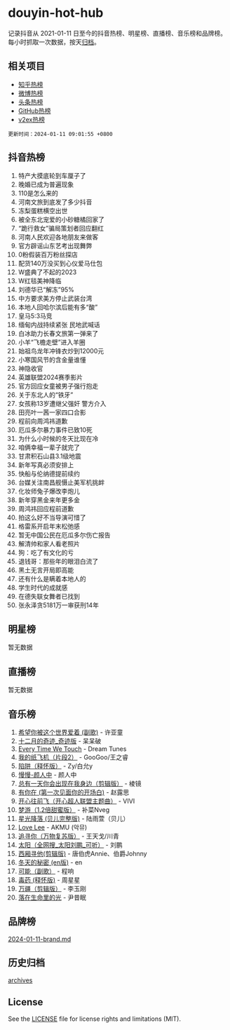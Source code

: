 # douyin-hot-hub

记录抖音从 2021-01-11 日至今的抖音热榜、明星榜、直播榜、音乐榜和品牌榜。每小时抓取一次数据，按天[归档](archives)。

## 相关项目

- [知乎热榜](https://github.com/lonnyzhang423/zhihu-hot-hub)
- [微博热榜](https://github.com/lonnyzhang423/weibo-hot-hub)
- [头条热榜](https://github.com/lonnyzhang423/toutiao-hot-hub)
- [GitHub热榜](https://github.com/lonnyzhang423/github-hot-hub)
- [v2ex热榜](https://github.com/lonnyzhang423/v2ex-hot-hub)


`更新时间：2024-01-11 09:01:55 +0800`

## 抖音热榜

1. 特产大摸底轮到车厘子了
1. 晚婚已成为普遍现象
1. 110是怎么来的
1. 河南文旅到底发了多少抖音
1. 冻梨蛋糕横空出世
1. 被全东北宠爱的小砂糖橘回家了
1. “跪行救女”骗局策划者回应翻红
1. 河南人民欢迎各地朋友来做客
1. 官方辟谣山东艺考出现舞弊
1. 0粉假装百万粉丝探店
1. 配货140万没买到心仪爱马仕包
1. W盛典了不起的2023
1. W红毯美神降临
1. 刘德华已“解冻”95%
1. 中方要求美方停止武装台湾
1. 本地人回哈尔滨后能有多“酸”
1. 皇马5:3马竞
1. 缅甸内战持续紧张 民地武喊话
1. 白冰助力长春文旅第一弹来了
1. 小羊“飞檐走壁”进入羊圈
1. 始祖鸟龙年冲锋衣炒到12000元
1. 小寒国风节的含金量谁懂
1. 神隐收官
1. 英雄联盟2024赛季影片
1. 官方回应女童被男子强行抱走
1. 关于东北人的“铁牙”
1. 女孩称13岁遭继父强奸 警方介入
1. 田亮叶一茜一家四口合影
1. 程前向周鸿祎道歉
1. 厄瓜多尔暴力事件已致10死
1. 为什么小时候的冬天比现在冷
1. 咱俩幸福一辈子就完了
1. 甘肃积石山县3.1级地震
1. 新年写真必须安排上
1. 快船与伦纳德提前续约
1. 台媒关注南昌舰慑止美军机挑衅
1. 化妆师兔子爆改李炮儿
1. 新年穿黑金来年更多金
1. 周鸿祎回应程前道歉
1. 拍这么好不当导演可惜了
1. 格雷系开启年末松弛感
1. 暂无中国公民在厄瓜多尔伤亡报告
1. 解清帅和家人看老照片
1. 狗：吃了有文化的亏
1. 退钱哥：那些年的眼泪白流了
1. 黑土无言开局即高能
1. 还有什么是瞒着本地人的
1. 学生时代的成就感
1. 在德失联女舞者已找到
1. 张永泽贪5181万一审获刑14年

## 明星榜

暂无数据

## 直播榜

暂无数据

## 音乐榜

1. [希望你被这个世界爱着 (副歌)](https://sf3-cdn-tos.douyinstatic.com/obj/tos-cn-ve-2774/oUHCmWQfZlE3QQBKBeD8rCFLpJzPgCpImhsxMt) - 许亚童
1. [十二月的奇迹_奇迹版](https://sf86-cdn-tos.douyinstatic.com/obj/tos-cn-ve-2774/oMslvA9FBzGMGHnyUuoiiUjtIAXfMz6tzwByW8) - 呆呆破
1. [Every Time We Touch](https://sf3-cdn-tos.douyinstatic.com/obj/tos-cn-ve-2774/ogN6lUKQeBBfEVhIOMikG1CcJjugxk1tztZyhP) - Dream Tunes
1. [我的纸飞机（片段2）](https://sf6-cdn-tos.douyinstatic.com/obj/tos-cn-ve-2774/oM2ZrKcg2CD5AeRB2gkeXOFB1IxAGJdZPazYHf) - GooGoo/王之睿
1. [陷阱（释怀版）](https://sf6-cdn-tos.douyinstatic.com/obj/tos-cn-ve-2774/oE8C21LeZrzKLDFfQYgMzx4GAIHageG5IzayY7) - Zy/白允y
1. [慢慢-颜人中](https://sf86-cdn-tos.douyinstatic.com/obj/tos-cn-ve-2774/ocjHNfBXdBxQNC8ZGAeoLMFTUgtBg8bkExunDC) - 颜人中
1. [总有一天你会出现在我身边（剪辑版）](https://sf6-cdn-tos.douyinstatic.com/obj/tos-cn-ve-2774/oMLsHwhWW7CYoAhoWB9EXUQIzNBsfAJxpAoxCU) - 棱镜
1. [有你在 (第一次见面你的开场白)](https://sf86-cdn-tos.douyinstatic.com/obj/tos-cn-ve-2774/oAthrQ3ClJBfI57uBoFEgNDYtNCZ0TSYQQfxQ0) - 赵露思
1. [开心往前飞（开心超人联盟主题曲）](https://sf86-cdn-tos.douyinstatic.com/obj/tos-cn-ve-2774/9d8fb7c82cf1421fb93a9fe925275e0a) - VIVI
1. [梦游（1.2倍甜蜜版）](https://sf86-cdn-tos.douyinstatic.com/obj/tos-cn-ve-2774/o4gyAUm8hwufoEABmwVIiQtHsFuGzAEEWtNMzo) - 补菜Nveg
1. [星光降落 (贝儿完整版)](https://sf3-cdn-tos.douyinstatic.com/obj/tos-cn-ve-2774/okwB9hAwyAtsFFkFBzAX1hOOfQuIoMNs0W2Mwr) - 陆雨萱（贝儿）
1. [Love Lee](https://sf3-cdn-tos.douyinstatic.com/obj/tos-cn-ve-2774/o05GbkJGbCBTdDnMtB0fwOYgkeZp23vrWQDQBS) - AKMU (악뮤)
1. [追寻你（万物复苏版）](https://sf86-cdn-tos.douyinstatic.com/obj/tos-cn-ve-2774/oYeAZJsbjIDit9APmBg8u6uDUQnHmoCf3gbo74) - 王天戈/川青
1. [太阳（全网搜_太阳刘鹏_可听）](https://sf3-cdn-tos.douyinstatic.com/obj/tos-cn-ve-2774/ogWbyIQnlBFImVbeDocRdCIYtBHlbJXgfZMvgz) - 刘鹏
1. [西厢寻他(剪辑版)](https://sf86-cdn-tos.douyinstatic.com/obj/tos-cn-ve-2774/oUsAVfAQKlRNxEv5qxvIB8o5qmIWUcXbzJKJhw) - 唐伯虎Annie、伯爵Johnny
1. [冬天的秘密 (en版)](https://sf3-cdn-tos.douyinstatic.com/obj/tos-cn-ve-2774/okIuMHDdzyf3FjGK4Lphe1vfHcQaPIHAg0Z4CR) - en
1. [可能（副歌）](https://sf6-cdn-tos.douyinstatic.com/obj/tos-cn-ve-2774/cde1731888894259b333569393c2fb51) - 程响
1. [毒药 (释怀版)](https://sf86-cdn-tos.douyinstatic.com/obj/tos-cn-ve-2774/oYILMEAzspdZBIzy4frJNB8ZHPHWAhiwowd4Ad) - 周星星
1. [万疆（剪辑版）](https://sf6-cdn-tos.douyinstatic.com/obj/tos-cn-ve-2774/ooG7oVgFlDTelKCjCsTTobQvbdtj1BBQXnfZd8) - 李玉刚
1. [落在生命里的光](https://sf3-cdn-tos.douyinstatic.com/obj/tos-cn-ve-2774/d9ffa8c090124ea58bb10df9b510c01d) - 尹昔眠

## 品牌榜

[2024-01-11-brand.md](archives/2024-01-11-brand.md)

## 历史归档

[archives](archives)

## License

See the [LICENSE](LICENSE) file for license rights and limitations (MIT).
